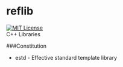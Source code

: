 # reflib
[![MIT License](http://img.shields.io/badge/license-MIT-blue.svg?style=flat)](LICENSE)  
C++ Libraries

###Constitution
- estd - Effective standard template library
